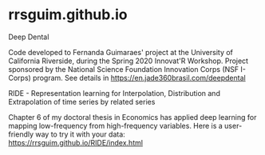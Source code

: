 # rrsguim.github.io

Deep Dental

Code developed to Fernanda Guimaraes' project at the University of California Riverside, during the Spring 2020 Innovat'R Workshop. 
Project sponsored by the National Science Foundation Innovation Corps (NSF I-Corps) program.
See details in https://en.jade360brasil.com/deepdental


RIDE - Representation learning for Interpolation, Distribution and Extrapolation of time series by related series

Chapter 6 of my doctoral thesis in Economics has applied deep learning for mapping low-frequency from high-frequency variables. 
Here is a user-friendly way to try it with your data: https://rrsguim.github.io/RIDE/index.html

